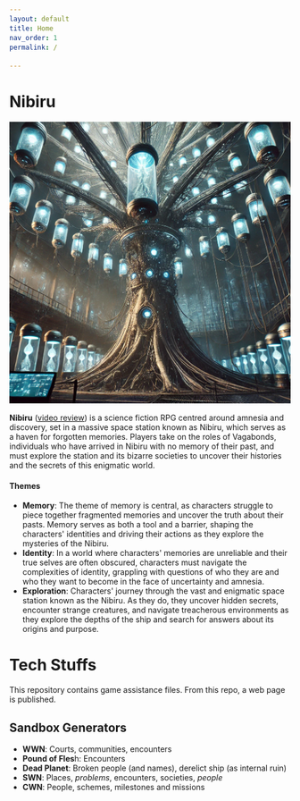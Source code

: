 ```yaml
---
layout: default
title: Home
nav_order: 1
permalink: /

---
```

# Nibiru

![](imgs/cover.png)

**Nibiru** ([video review](https://www.youtube.com/watch?v=UBACC2zOlj8)) is a science fiction RPG centred around amnesia and discovery, set in a massive space station known as Nibiru, which serves as a haven for forgotten memories. Players take on the roles of Vagabonds, individuals who have arrived in Nibiru with no memory of their past, and must explore the station and its bizarre societies to uncover their histories and the secrets of this enigmatic world.

#### Themes

- **Memory**: The theme of memory is central, as characters struggle to piece together fragmented memories and uncover the truth about their pasts. Memory serves as both a tool and a barrier, shaping the characters' identities and driving their actions as they explore the mysteries of the Nibiru.
- **Identity**: In a world where characters' memories are unreliable and their true selves are often obscured, characters must navigate the complexities of identity, grappling with questions of who they are and who they want to become in the face of uncertainty and amnesia.
- **Exploration**: Characters' journey through the vast and enigmatic space station known as the Nibiru. As they do, they uncover hidden secrets, encounter strange creatures, and navigate treacherous environments as they explore the depths of the ship and search for answers about its origins and purpose.

# Tech Stuffs

This repository contains game assistance files. From this repo, a web page is published. 

## Sandbox Generators

- **WWN**: Courts, communities, encounters
- **Pound of Fles**h: Encounters 
- **Dead Planet**: Broken people (and names), derelict ship (as internal ruin)
- **SWN**: Places, *problems*, encounters, societies, *people*
- **CWN**: People, schemes, milestones and missions
